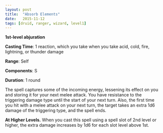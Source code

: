 ```yaml
---
layout: post
title:  "Absorb Elements"
date:   2015-11-12
tags: [druid, ranger, wizard, level1]
---
```


**1st-level abjuration**

**Casting Time**: 1 reaction, which you take when you take acid, cold, fire, lightning, or thunder damage

**Range**: Self

**Components**: S

**Duration**: 1 round

The spell captures some of the incoming energy, lessening its effect on you and storing it for your next melee attack. You have resistance to the triggering damage type until the start of your next turn. Also, the first time you hit with a melee attack on your next turn, the target takes an extra 1d6 damage of the triggering type, and the spell ends.

**At Higher Levels.** When you cast this spell using a spell slot of 2nd level or higher, the extra damage increases by 1d6 for each slot level above 1st.
